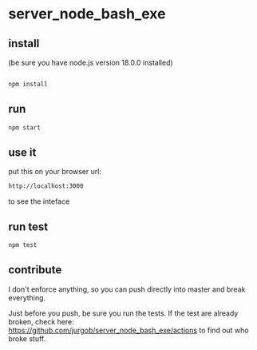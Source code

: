 # server_node_bash_exe

## install

(be sure you have node.js version 18.0.0 installed)

```bash

npm install

```


## run

```bash
npm start
```


## use it

put this on your browser url:

```bash
http://localhost:3000
```

to see the inteface

## run test

```bash
npm test
```

## contribute

I don't enforce anything, so you can push directly into master and break everything.

Just before you push, be sure you run the tests. 
If the test are already broken, check here: https://github.com/jurgob/server_node_bash_exe/actions to find out who broke stuff.

